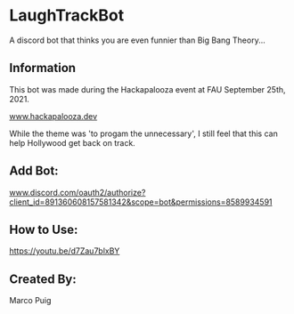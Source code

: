 # LaughTrackBot
A discord bot that thinks you are even funnier than Big Bang Theory...

## Information
This bot was made during the Hackapalooza event at FAU September 25th, 2021.

www.hackapalooza.dev

While the theme was 'to progam the unnecessary', I still feel that this can help Hollywood get back on track.

## Add Bot:

www.discord.com/oauth2/authorize?client_id=891360608157581342&scope=bot&permissions=8589934591

## How to Use:
https://youtu.be/d7Zau7blxBY

## Created By:
Marco Puig
